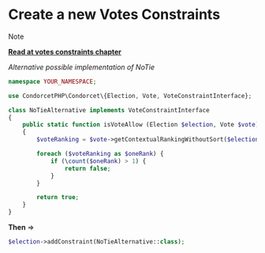 # Create a new Votes Constraints
> [!NOTE]
> [**Read at votes constraints chapter**](/book/3.AsPhpLibrary/5.Votes/5.VotesConstraints)

_Alternative possible implementation of NoTie_

```php
namespace YOUR_NAMESPACE;

use CondorcetPHP\Condorcet\{Election, Vote, VoteConstraintInterface};

class NoTieAlternative implements VoteConstraintInterface
{
    public static function isVoteAllow (Election $election, Vote $vote) : bool
    {
        $voteRanking = $vote->getContextualRankingWithoutSort($election);

        foreach ($voteRanking as $oneRank) {
            if (\count($oneRank) > 1) {
                return false;
            }
        }

        return true;
    }
}
```

**Then** ⇒

```php
$election->addConstraint(NoTieAlternative::class);
```